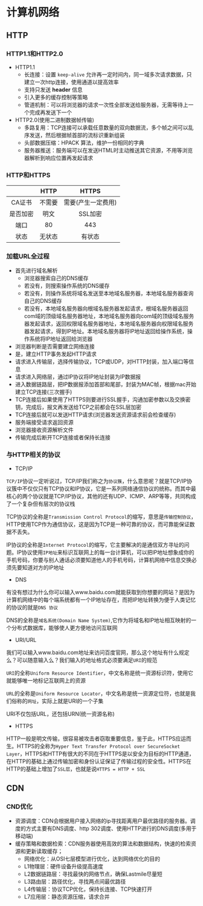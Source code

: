 # 计算机网络

## HTTP

### HTTP1.1和HTTP2.0

- HTTP1.1
  - 长连接：设置 `keep-alive` 允许再一定时间内，同一域多次请求数据，只建立一次http连接，使用通道以提高效率
  - 支持只发送 **header** 信息
  - 引入更多的缓存控制等策略
  - 管道机制：可以将浏览器的请求一次性全部发送给服务器，无需等待上一个完成再发送下一个
- HTTP2.0(使用二进制数据帧传输)
  - 多路复用：TCP连接可以承载任意数量的双向数据流，多个帧之间可以乱序发送，然后根据帧首部的流标识重新组装
  - 头部数据压缩：HPACK 算法，维护一份相同的字典
  - 服务器推送：服务端可以在发送HTML时主动推送其它资源，不用等浏览器解析到响应位置再发起请求

### HTTP和HTTPS

|          |  HTTP  |       HTTPS        |
| :------: | :----: | :----------------: |
|  CA证书  | 不需要 | 需要(产生一定费用) |
| 是否加密 |  明文  |      SSL加密       |
|   端口   |   80   |        443         |
|   状态   | 无状态 |       有状态       |

### 加载URL全过程

- 首先进行域名解析
  - 浏览器搜索自己的DNS缓存
  - 若没有，则搜索操作系统的DNS缓存
  - 若没有，则操作系统将域名发送至本地域名服务器，本地域名服务器查询自己的DNS缓存
  - 若没有，本地域名服务器向根域名服务器发起请求，根域名服务器返回com域的顶级域名服务器地址，本地域名服务器向com域的顶级域名服务器发起请求，返回权限域名服务器地址，本地域名服务器向权限域名服务器发起请求，得到IP地址。本地域名服务器将IP地址返回给操作系统，操作系统将IP地址返回给浏览器
- 浏览器判断是否需要建立网络连接
- 是，建立HTTP事务发起HTTP请求
- 请求进入传输层，选择传输协议，TCP或UDP，对HTTP封装，加入端口等信息
- 请求进入网络层，通过IP协议将IP地址封装为IP数据报
- 进入数据链路层，把IP数据报添加首部和尾部，封装为MAC帧，根据mac开始建立TCP连接(三次握手)
- TCP连接后如果使用了HTTPS则要进行SSL握手，沟通加密参数以及交换密钥，完成后，报文再发送给TCP之前都会在SSL层加密
- TCP连接后就可以发送HTTP请求(浏览器发送资源请求前会检查缓存)
- 服务端接受请求返回资源
- 浏览器接收资源解析文件
- 传输完成后断开TCP连接或者保持长连接

### 与HTTP相关的协议

- TCP/IP

`TCP/IP`协议一定听说过，TCP/IP我们称之为`协议簇`，什么意思呢？就是TCP/IP协议簇中不仅仅只有TCP协议和IP协议，它是一系列网络通信协议的统称。而其中最核心的两个协议就是TCP/IP协议，其他的还有UDP、ICMP、ARP等等，共同构成了一个复杂但有层次的协议栈

TCP协议的全称是`Transmission Control Protocol`的缩写，意思是`传输控制协议`，HTTP使用TCP作为通信协议，这是因为TCP是一种可靠的协议，而可靠能保证数据不丢失。

IP协议的全称是`Internet Protocol`的缩写，它主要解决的是通信双方寻址的问题。IP协议使用`IP地址`来标识互联网上的每一台计算机，可以把IP地址想象成你的手机号码，你要与别人通话必须要知道他人的手机号码，计算机网络中信息交换必须先要知道对方的IP地址

- DNS

有没有想过为什么你可以输入www.baidu.com就能获取到你想要的网站？是因为计算机网络中的每个端系统都有一个IP地址存在，而把IP地址转换为便于人类记忆的协议的就是`DNS 协议`

DNS的全称是`域名系统(Domain Name System)`,它作为将域名和IP地址相互映射的一个分布式数据库，能够使人更方便地访问互联网

- URI/URL

我们可以输入www.baidu.com地址来访问百度官网，那么这个地址有什么规定么？可以随意输入么？我们输入的地址格式必须要满足`URI`的规范

`URI`的全称`Uniform Resource Identifier`，中文名称是统一资源标识符，使用它就能够唯一地标记互联网上的资源

`URL`的全称是`Uniform Resource Locator`，中文名称是统一资源定位符，也就是我们俗称的`网址`，实际上就是URI的一个子集

URI不仅包括URL，还包括URN(统一资源名称)

- HTTPS

HTTP一般是明文传输，很容易被攻击者窃取重要信息，鉴于此，HTTPS应运而生。HTTPS的全称为`Hyper Text Transfer Protocol over SecureSocket Layer`，HTTPS和HTTP有很大的不同在于HTTPS是以安全为目标的HTTP通道，在HTTP的基础上通过传输加密和身份认证保证了传输过程的安全性。HTTPS在HTTP的基础上增加了`SSL层`，也就是说`HTTPS = HTTP + SSL`

## CDN

### CND优化

- 资源调度：CDN会根据用户接入网络的ip寻找距离用户最优路径的服务器。调度的方式主要有DNS调度、http 302调度、使用HTTP进行的DNS调度(多用于移动端)
- 缓存策略和数据检索：CDN服务器使用高效的算法和数据结构，快速的检索资源和更新读取缓存；
  - 网络优化：从OSI七层模型进行优化，达到网络优化的目的
  - L1物理层：硬件设备升级提高速度
  - L2数据链路层：寻找最快的网络节点，确保Lastmile尽量短
  - L3路由层：路径优化，寻找两点间最优路径
  - L4传输层：协议TCP优化，保持长连接、TCP快速打开
  - L7应用层：静态资源压缩，请求合并